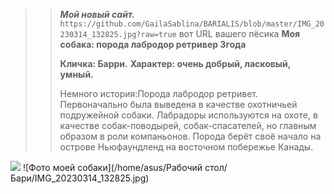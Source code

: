 >>***Мой новый сайт.***
>>`https://github.com/GailaSablina/BARIALIS/blob/master/IMG_20230314_132825.jpg?raw=true` вот URL вашего пёсика
>>**Моя собака:  порода лабродор ретривер 3года**
>>
>>**Кличка: Барри.**
>>**Характер: очень добрый, ласковый, умный.**
>>
>>Немного история:Порода лабродор ретривет. Первоначально была выведена в качестве охотничьей подружейной собаки. Лабрадоры используются на охоте, в качестве собак-поводырей, собак-спасателей, но главным образом в роли компаньонов. Порода берёт своё начало на острове Ньюфаундленд на восточном побережье Канады.
<image src="https://github.com/GailaSablina/BARIALIS/blob/master/IMG_20230314_132825.jpg?raw=true` вот URL вашего пёсика" ait="Моя собака Барри">
![Фото моей собаки](/home/asus/Рабочий стол/Бари/IMG_20230314_132825.jpg)
